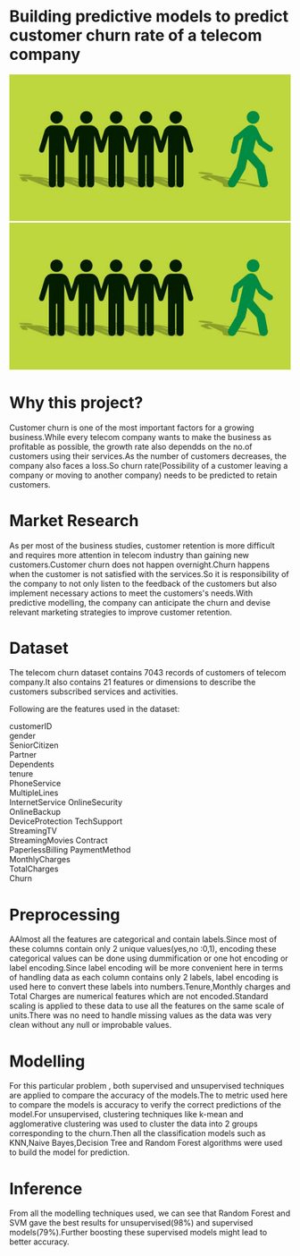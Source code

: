 # Building predictive models to predict customer churn rate of a telecom company

<img src="screenshots/images.png" width=800 /> ![](screenshots/images.png)

# Why this project?
Customer churn is one of the most important factors for a growing business.While every telecom company wants to make the business as profitable as possible, the growth rate also dependds on the no.of customers using their services.As the number of customers decreases, the company also faces a loss.So churn rate(Possibility of a customer leaving a company or moving to another company) needs to be predicted to retain customers.

# Market Research
As per most of the business studies, customer retention is more difficult and requires more attention in telecom industry than gaining new customers.Customer churn does not happen overnight.Churn happens when the customer is not satisfied with the services.So it is responsibility of the company to not only listen to the feedback of the customers but also implement necessary actions to meet the customers's needs.With predictive modelling, the company can anticipate the churn and devise relevant marketing strategies to improve customer retention.


# Dataset
The telecom churn dataset contains 7043 records of customers of telecom company.It also contains 21 features or dimensions to describe the customers subscribed services and activities.

Following are the features used in the dataset:

customerID        
gender            
SeniorCitizen     
Partner           
Dependents      
tenure          
PhoneService    
MultipleLines   
InternetService 
OnlineSecurity  
OnlineBackup    
DeviceProtection
TechSupport     
StreamingTV     
StreamingMovies 
Contract        
PaperlessBilling
PaymentMethod   
MonthlyCharges  
TotalCharges       
Churn            

# Preprocessing
AAlmost all the features are categorical and contain labels.Since most of these columns contain only 2 unique values(yes,no :0,1), encoding these categorical values can be done using dummification or one hot encoding or label encoding.Since label encoding will be more convenient here in terms of handling data as each column contains only 2 labels, label encoding is used here to convert these labels into numbers.Tenure,Monthly charges and Total Charges are numerical features which are not encoded.Standard scaling is applied to these data to use all the features on the same scale of units.There was no need to handle missing values as the data was very clean without any null or improbable values.

# Modelling
 For this particular problem , both supervised and unsupervised techniques are applied to compare the accuracy of the models.The to metric used here to compare the models is accuracy to verify the correct predictions of the model.For unsupervised, clustering techniques like k-mean and agglomerative clustering was used to cluster the data into 2 groups corresponding to the churn.Then all the classification models such as KNN,Naive Bayes,Decision Tree and Random Forest algorithms were used to build the model for prediction.

# Inference
From all the modelling techniques used, we can see that Random Forest and SVM gave the best results for unsupervised(98%) and supervised models(79%).Further boosting these supervised models might lead to better accuracy.
